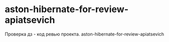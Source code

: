 # aston-hibernate-for-review-apiatsevich
Проверка дз - код ревью проекта. aston-hibernate-for-review-apiatsevich
